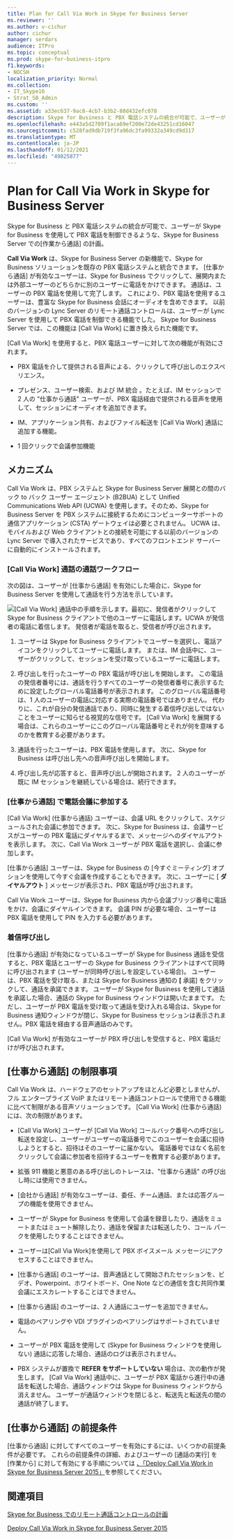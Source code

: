 ```yaml
---
title: Plan for Call Via Work in Skype for Business Server
ms.reviewer: ''
ms.author: v-cichur
author: cichur
manager: serdars
audience: ITPro
ms.topic: conceptual
ms.prod: skype-for-business-itpro
f1.keywords:
- NOCSH
localization_priority: Normal
ms.collection:
- IT_Skype16
- Strat_SB_Admin
ms.custom: ''
ms.assetid: a33ec637-9ac8-4cb7-b3b2-88d432efc078
description: Skype for Business と PBX 電話システムの統合が可能で、ユーザーが Skype for Business を使用して PBX 電話を制御できるような、Skype for Business Server での[通話から作業] の計画。
ms.openlocfilehash: e443a5d2709f1aca69ef200e72de43251cd16047
ms.sourcegitcommit: c528fad9db719f3fa96dc3fa99332a349cd9d317
ms.translationtype: MT
ms.contentlocale: ja-JP
ms.lasthandoff: 01/12/2021
ms.locfileid: "49825877"
---
```

# <a name="plan-for-call-via-work-in-skype-for-business-server"></a>Plan for Call Via Work in Skype for Business Server
 
Skype for Business と PBX 電話システムの統合が可能で、ユーザーが Skype for Business を使用して PBX 電話を制御できるような、Skype for Business Server での[作業から通話] の計画。
  
 **Call Via Work** は、Skype for Business Server の新機能で、Skype for Business ソリューションを既存の PBX 電話システムと統合できます。 [仕事から通話] が有効なユーザーは、Skype for Business でクリックして、展開内または外部ユーザーのどちらかに別のユーザーに電話をかけできます。 通話は、ユーザーの PBX 電話を使用して完了します。 これにより、PBX 電話を使用するユーザーは、豊富な Skype for Business 会話にオーディオを含めできます。 以前のバージョンの Lync Server のリモート通話コントロールは、ユーザーが Lync Server を使用して PBX 電話を制御できる機能でした。 Skype for Business Server では、この機能は [Call Via Work] に置き換えられた機能です。
  
[Call Via Work] を使用すると、PBX 電話ユーザーに対して次の機能が有効にされます。
  
- PBX 電話を介して提供される音声による、クリックして呼び出しのエクスペリエンス。
    
- プレゼンス、ユーザー検索、および IM 統合 。たとえば、IM セッションで 2 人の "仕事から通話" ユーザーが、PBX 電話経由で提供される音声を使用して、セッションにオーディオを追加できます。
    
- IM、アプリケーション共有、およびファイル転送を [Call Via Work] 通話に追加する機能。
    
- 1 回クリックで会議参加機能
    
## <a name="how-it-works"></a>メカニズム

Call Via Work は、PBX システムと Skype for Business Server 展開との間のバック to バック ユーザー エージェント (B2BUA) として Unified Communications Web API (UCWA) を使用します。そのため、Skype for Business Server を PBX システムに接続するためにコンピューターサポートの通信アプリケーション (CSTA) ゲートウェイは必要とされません。 UCWA は、モバイルおよび Web クライアントとの接続を可能にする以前のバージョンの Lync Server で導入されたサービスであり、すべてのフロントエンド サーバーに自動的にインストールされます。
  
### <a name="call-workflow-for-a-call-via-work-call"></a>[Call Via Work] 通話の通話ワークフロー

次の図は、ユーザーが [仕事から通話] を有効にした場合に、Skype for Business Server を使用して通話を行う方法を示しています。
  
![[Call Via Work] 通話中の手順を示します。最初に、発信者がクリックして Skype for Business クライアントで他のユーザーに電話します。UCWA が発信者の電話に着信します。 発信者が電話を取ると、受信者が呼び出されます。](../../media/050e88ed-e18e-40c0-84d5-b17fe40c305a.jpg)
  
1. ユーザーは Skype for Business クライアントでユーザーを選択し、電話アイコンをクリックしてユーザーに電話します。 または、IM 会話中に、ユーザーがクリックして、セッションを受け取っているユーザーに電話します。
    
2. 呼び出しを行ったユーザーの PBX 電話が呼び出しを開始します。 この電話の発信者番号には、通話を行うすべてのユーザーの発信者番号に表示するために設定したグローバル電話番号が表示されます。 このグローバル電話番号は、1 人のユーザーの電話に対応する実際の電話番号ではありません。 代わりに、これが自分の発信通話であり、同時に発生する着信呼び出しではないことをユーザーに知らせる視覚的な信号です。 [Call Via Work] を展開する場合は、これらのユーザーにこのグローバル電話番号とそれが何を意味するのかを教育する必要があります。
    
3. 通話を行ったユーザーは、PBX 電話を使用します。 次に、Skype for Business は呼び出し先への音声呼び出しを開始します。 
    
4. 呼び出し先が応答すると、音声呼び出しが開始されます。 2 人のユーザーが既に IM セッションを継続している場合は、続行できます。
    
### <a name="joining-a-conference-with-call-via-work"></a>[仕事から通話] で電話会議に参加する

[Call Via Work] (仕事から通話) ユーザーは、会議 URL をクリックして、スケジュールされた会議に参加できます。 次に、Skype for  Business は、会議サービスがユーザーの PBX 電話にダイヤルするまで、メッセージへのダイヤルアウトを表示します。 次に、Call Via Work ユーザーが PBX 電話を選択し、会議に参加します。
  
[仕事から通話] ユーザーは、Skype for Business の [今すぐミーティング] オプションを使用して今すぐ会議を作成することもできます。  次に、ユーザーに [ **ダイヤルアウト** ] メッセージが表示され、PBX 電話が呼び出されます。
  
Call Via Work ユーザーは、Skype for Business 内から会議ブリッジ番号に電話をかけ、会議にダイヤルインできます。 会議 PIN が必要な場合、ユーザーは PBX 電話を使用して PIN を入力する必要があります。
  
### <a name="incoming-calls"></a>着信呼び出し

[仕事から通話] が有効になっているユーザーが Skype for Business 通話を受信すると、PBX 電話とユーザーの Skype for Business クライアントはすべて同時に呼び出されます (ユーザーが同時呼び出しを設定している場合)。 ユーザーは、PBX 電話を受け取る、または Skype for Business 通知の **[** 承諾] をクリックして、通話を承諾できます。 ユーザーが Skype for Business を使用して通話を承諾した場合、通話の Skype for Business ウィンドウは開いたままです。 ただし、ユーザーが PBX 電話を受け取って通話を受け入れる場合は、Skype for Business 通知ウィンドウが閉じ、Skype for Business セッションは表示されません。PBX 電話を経由する音声通話のみです。
  
[Call Via Work] が有効なユーザーが PBX 呼び出しを受信すると、PBX 電話だけが呼び出されます。
  
## <a name="limitations-of-call-via-work"></a>[仕事から通話] の制限事項

Call Via Work は、ハードウェアのセットアップをほとんど必要としませんが、フル エンタープライズ VoIP またはリモート通話コントロールで使用できる機能に比べて制限がある音声ソリューションです。 [Call Via Work] (仕事から通話) には、次の制限があります。
  
- [Call Via Work] ユーザーが [Call Via Work] コールバック番号への呼び出し転送を設定し、ユーザーがユーザーの電話番号でこのユーザーを会議に招待しようとすると、招待はそのユーザーに届かない。 電話番号ではなく名前をクリックして会議に参加者を招待するユーザーを教育する必要があります。 
    
- 拡張 911 機能と悪意のある呼び出しのトレースは、"仕事から通話" の呼び出し時には使用できません。
    
- [会社から通話] が有効なユーザーは、委任、チーム通話、または応答グループの機能を使用できません。
    
- ユーザーが Skype for Business を使用して会議を録音したり、通話をミュートまたはミュート解除したり、通話を保留または転送したり、コール パークを使用したりすることはできません。
    
- ユーザーは[Call Via Work]を使用して PBX ボイスメール メッセージにアクセスすることはできません。
    
- [仕事から通話] のユーザーは、音声通話として開始されたセッションを、ビデオ、Powerpoint、ホワイトボード、One Note などの通信を含む共同作業会議にエスカレートすることはできません。
    
- [仕事から通話] のユーザーは、2 人通話にユーザーを追加できません。
    
- 電話のペアリングや VDI プラグインのペアリングはサポートされていません。
    
- ユーザーが PBX 電話を使用して (Skype for Business ウィンドウを使用しない) 通話に応答した場合、通話のログは表示されません。
    
- PBX システムが置換で **REFER をサポートしていない** 場合は、次の動作が発生します。 [Call Via Work] 通話中に、ユーザーが PBX 電話から進行中の通話を転送した場合、通話ウィンドウは Skype for Business ウィンドウから消えません。 ユーザーが通話ウィンドウを閉じると、転送先と転送先の間の通話が終了します。 
    
## <a name="prerequisites-for-call-via-work"></a>[仕事から通話] の前提条件

[仕事から通話] に対してすべてのユーザーを有効にするには、いくつかの前提条件が必要です。 これらの前提条件の詳細、およびユーザーの [通話の実行] を [作業から] に対して有効にする手順については [、「Deploy Call Via Work in Skype for Business Server 2015」](../../deploy/deploy-call-via-work.md)を参照してください。 
  
## <a name="see-also"></a>関連項目

[Skype for Business でのリモート通話コントロールの計画](remote-call-control.md)
  
[Deploy Call Via Work in Skype for Business Server 2015](../../deploy/deploy-call-via-work.md)

